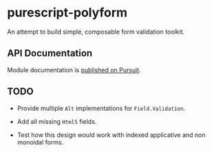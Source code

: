 # purescript-polyform

An attempt to build simple, composable form validation toolkit.

## API Documentation

Module documentation is [published on Pursuit](http://pursuit.purescript.org/packages/purescript-polyform).

## TODO

- Provide multiple `Alt` implementations for `Field.Validation`.

- Add all missing `Html5` fields.

- Test how this design would work with indexed applicative and non monoidal forms.
